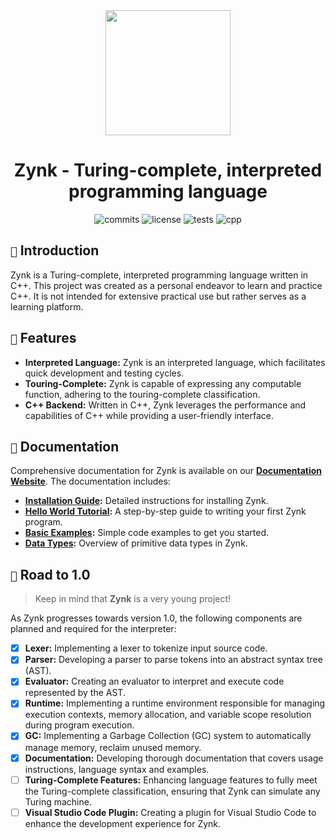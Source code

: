 <div align="center">
  
  <img src="https://github.com/xXenvy/Zynk/assets/111158232/2f92acf0-409e-4e6d-b80f-2379b01d31f7" width="200" height="200">

  # Zynk - Turing-complete, interpreted programming language

  ![commits](https://img.shields.io/github/commit-activity/w/xXenvy/Zynk?style=for-the-badge&color=%2315b328)
  ![license](https://img.shields.io/github/license/xXenvy/Zynk?style=for-the-badge&color=%2315b328)
  ![tests](https://img.shields.io/github/check-runs/xXenvy/Zynk/master?style=for-the-badge&label=Tests&color=%2315b328)
  ![cpp](https://img.shields.io/badge/C++%20version-17-blue.svg?style=for-the-badge&logo=c%2B%2B&color=%2315b328)
</div>
<!--- ![release](https://img.shields.io/github/v/release/xXenvy/Zynk?include_prereleases&style=for-the-badge&color=%2315b328) -->

## `📃` Introduction
Zynk is a Turing-complete, interpreted programming language written in C++. This project was created as a personal endeavor to learn and practice C++. It is not intended for extensive practical use but rather serves as a learning platform.

## `🌟` Features
- **Interpreted Language:** Zynk is an interpreted language, which facilitates quick development and testing cycles.
- **Touring-Complete:** Zynk is capable of expressing any computable function, adhering to the touring-complete classification.
- **C++ Backend:** Written in C++, Zynk leverages the performance and capabilities of C++ while providing a user-friendly interface.

## `📖` Documentation

Comprehensive documentation for Zynk is available on our [**Documentation Website**](https://xxenvy.github.io/Zynk/). The documentation includes:

- **[Installation Guide](https://xxenvy.github.io/Zynk/installation/):** Detailed instructions for installing Zynk.
- **[Hello World Tutorial](https://xxenvy.github.io/Zynk/examples/hello_world/):** A step-by-step guide to writing your first Zynk program.
- **[Basic Examples](https://xxenvy.github.io/Zynk/examples/basics/):** Simple code examples to get you started.
- **[Data Types](https://xxenvy.github.io/Zynk/data-types/):** Overview of primitive data types in Zynk.

## `🚀` Road to 1.0
> Keep in mind that **Zynk** is a very young project!

As Zynk progresses towards version 1.0, the following components are planned and required for the interpreter:
- [x] **Lexer:** Implementing a lexer to tokenize input source code.
- [x] **Parser:** Developing a parser to parse tokens into an abstract syntax tree (AST).
- [x] **Evaluator:** Creating an evaluator to interpret and execute code represented by the AST.
- [x] **Runtime:** Implementing a runtime environment responsible for managing execution contexts, memory allocation, and variable scope resolution during program execution.
- [x] **GC:** Implementing a Garbage Collection (GC) system to automatically manage memory, reclaim unused memory.
- [x] **Documentation:** Developing thorough documentation that covers usage instructions, language syntax and examples.
- [ ] **Turing-Complete Features:** Enhancing language features to fully meet the Turing-complete classification, ensuring that Zynk can simulate any Turing machine.
- [ ] **Visual Studio Code Plugin:** Creating a plugin for Visual Studio Code to enhance the development experience for Zynk.
